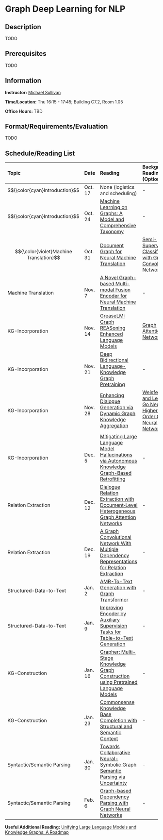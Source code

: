 # Graph Deep Learning for NLP

## Description

TODO

## Prerequisites

TODO

## Information

**Instructor:** [Michael Sullivan](https://www.acsu.buffalo.edu/~mjs227/)

**Time/Location:** Thu 16:15 - 17:45; Building C7.2, Room 1.05

**Office Hours:** TBD

## Format/Requirements/Evaluation

TODO

## Schedule/Reading List

| Topic | Date | Reading | Background Reading (Optional) | Discussion Leader |
| :--- | :--- | :--- | :--- | :--- |
| $${\color{cyan}Introduction}$$ | Oct. 17 | None (logistics and scheduling) | - | Michael |
| $${\color{cyan}Introduction}$$ | Oct. 24 | [Machine Learning on Graphs: A Model and Comprehensive Taxonomy](https://www.jmlr.org/papers/v23/20-852.html) | - | Michael |
| $${\color{violet}Machine Translation}$$ | Oct. 31 | [Document Graph for Neural Machine Translation](https://aclanthology.org/2021.emnlp-main.663) | [Semi-Supervised Classification with Graph Convolutional Networks](https://openreview.net/forum?id=SJU4ayYgl) | TBD |
| Machine Translation | Nov. 7 | [A Novel Graph-based Multi-modal Fusion Encoder for Neural Machine Translation](https://aclanthology.org/2020.acl-main.273) | - | TBD |
| KG-Incorporation | Nov. 14 | [GreaseLM: Graph REASoning Enhanced Language Models](https://openreview.net/forum?id=41e9o6cQPj) | [Graph Attention Networks](https://openreview.net/forum?id=rJXMpikCZ) | TBD |
| KG-Incorporation | Nov. 21 | [Deep Bidirectional Language-Knowledge Graph Pretraining](https://proceedings.neurips.cc/paper_files/paper/2022/file/f224f056694bcfe465c5d84579785761-Paper-Conference.pdf) | - | TBD |
| KG-Incorporation | Nov. 28 | [Enhancing Dialogue Generation via Dynamic Graph Knowledge Aggregation](https://aclanthology.org/2023.acl-long.253/) | [Weisfeiler and Leman Go Neural: Higher-Order Graph Neural Networks](https://ojs.aaai.org/index.php/AAAI/article/view/4384) | TBD |
| KG-Incorporation | Dec. 5 | [Mitigating Large Language Model Hallucinations via Autonomous Knowledge Graph-Based Retrofitting](https://ojs.aaai.org/index.php/AAAI/article/view/29770) | - | TBD |
| Relation Extraction | Dec. 12 | [Dialogue Relation Extraction with Document‑Level Heterogeneous Graph Attention Networks](https://link.springer.com/article/10.1007/s12559-023-10110-1) | - | TBD |
| Relation Extraction | Dec. 19 | [A Graph Convolutional Network With Multiple Dependency Representations for Relation Extraction](https://ieeexplore.ieee.org/abstract/document/9446853) | - | TBD |
| Structured-Data-to-Text | Jan. 2 | [AMR-To-Text Generation with Graph Transformer](https://aclanthology.org/2020.tacl-1.2/) | - | TBD |
| Structured-Data-to-Text | Jan. 9 | [Improving Encoder by Auxiliary Supervision Tasks for Table-to-Text Generation](https://aclanthology.org/2021.acl-long.466.pdf) | - | TBD |
| KG-Construction | Jan. 16 | [Grapher: Multi-Stage Knowledge Graph Construction using Pretrained Language Models](https://openreview.net/forum?id=N2CFXG8-pRd) | - | TBD |
| KG-Construction | Jan. 23 | [Commonsense Knowledge Base Completion with Structural and Semantic Context](https://ojs.aaai.org/index.php/AAAI/article/view/5684) | - | TBD |
| Syntactic/Semantic Parsing | Jan. 30 | [Towards Collaborative Neural-Symbolic Graph Semantic Parsing via Uncertainty](https://aclanthology.org/2022.findings-acl.328) | - | TBD |
| Syntactic/Semantic Parsing | Feb. 6 | [Graph-based Dependency Parsing with Graph Neural Networks](https://aclanthology.org/P19-1237) | - | TBD |

**Useful Additional Reading:** [Unifying Large Language Models and Knowledge Graphs: A Roadmap](https://ieeexplore.ieee.org/stamp/stamp.jsp?tp=&arnumber=10387715)
